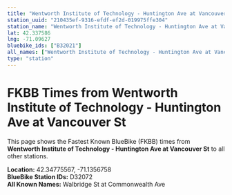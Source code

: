 ```yaml
---
title: "Wentworth Institute of Technology - Huntington Ave at Vancouver St"
station_uuid: "210435ef-9316-efdf-ef2d-019975ffe304"
station_name: "Wentworth Institute of Technology - Huntington Ave at Vancouver St"
lat: 42.337586
lng: -71.09627
bluebike_ids: ["B32021"]
all_names: ["Wentworth Institute of Technology - Huntington Ave at Vancouver St"]
type: "station"
---
```


# FKBB Times from Wentworth Institute of Technology - Huntington Ave at Vancouver St

This page shows the Fastest Known BlueBike (FKBB) times from **Wentworth Institute of Technology - Huntington Ave at Vancouver St** to all other stations.

**Location:** 42.34775567, -71.1356758  
**BlueBike Station IDs:** D32072  
**All Known Names:** Walbridge St at Commonwealth Ave

